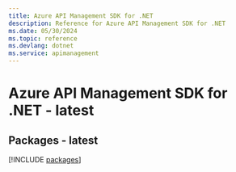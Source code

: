 ```yaml
---
title: Azure API Management SDK for .NET
description: Reference for Azure API Management SDK for .NET
ms.date: 05/30/2024
ms.topic: reference
ms.devlang: dotnet
ms.service: apimanagement
---
```

# Azure API Management SDK for .NET - latest
## Packages - latest
[!INCLUDE [packages](api-management-index.md)]